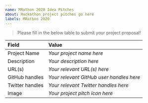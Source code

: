 ```yaml
---
name: MRathon 2020 Idea Pitches
about: Hackathon project pitches go here
labels: MRathon 2020
---
```


> Please fill in the below table to submit your project proposal!

| Field                | Value            |
|:--------------|:-------------|
| Project Name |   *Your project name here*    |
| Description    |   *Your description here* |
| URL(s)            |   *Your relevant URL(s) here* |
| GitHub handles   |    *Your relevant GitHub user handles here* |
| Twitter handles   |    *Your relevant Twitter handles here* |
| Image            |    *Your project pitch icon here* |
